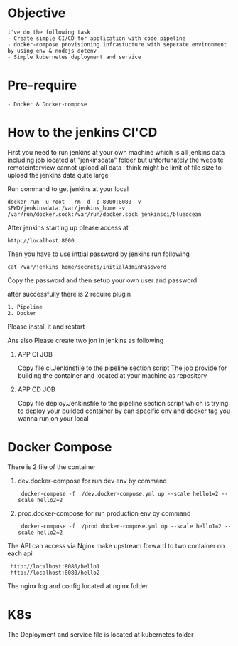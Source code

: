 # Objective

    i've do the following task
    - Create simple CI/CD for application with code pipeline
    - docker-compose provisioning infrastucture with seperate environment by using env & nodejs dotenv
    - Simple kubernetes deployment and service

# Pre-require

    - Docker & Docker-compose

# How to the jenkins CI'CD

First you need to run jenkins at your own machine which is all jenkins data including job located at "jenkinsdata" folder but
unfortunately the website remoteinterview cannot upload all data i think might be limit of file size to upload
the jenkins data quite large

Run command to get jenkins at your local

    docker run -u root --rm -d -p 8000:8080 -v $PWD/jenkinsdata:/var/jenkins_home -v /var/run/docker.sock:/var/run/docker.sock jenkinsci/blueocean

After jenkins starting up please access at

    http://localhost:8000

Then you have to use inttial password by  jenkins run following

    cat /var/jenkins_home/secrets/initialAdminPassword

Copy the password and then setup your own user and password

after successfully there is 2 require plugin

    1. Pipeline
    2. Docker

Please install it  and restart

Ans also Please create two jon in jenkins as following
1. APP CI JOB

    Copy file ci.Jenkinsfile to the pipeline section script
    The job provide for building the container and located at your machine as repository

2. APP CD JOB

    Copy file deploy.Jenkinsfile to the pipeline section script 
    which is trying to deploy your builded container by can specific env and docker tag you wanna run on your local


# Docker Compose

There is 2 file of the container

1. dev.docker-compose for run dev env by command
        
        docker-compose -f ./dev.docker-compose.yml up --scale hello1=2 --scale hello2=2

2. prod.docker-compose for run production env by command

        docker-compose -f ./prod.docker-compose.yml up --scale hello1=2 --scale hello2=2
 

The API can access via Nginx make upstream forward to two container on each api

     http://localhost:8080/hello1
     http://localhost:8080/hello2

The nginx log and config  located at nginx folder


# K8s

The Deployment and service file is located at kubernetes folder